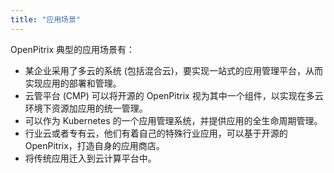 ```yaml
---
title: "应用场景"
---
```


OpenPitrix 典型的应用场景有：

- 某企业采用了多云的系统 (包括混合云)，要实现一站式的应用管理平台，从而实现应用的部署和管理。
- 云管平台 (CMP) 可以将开源的 OpenPitrix 视为其中一个组件，以实现在多云环境下资源加应用的统一管理。
- 可以作为 Kubernetes 的一个应用管理系统，并提供应用的全生命周期管理。
- 行业云或者专有云，他们有着自己的特殊行业应用，可以基于开源的 OpenPitrix，打造自身的应用商店。
- 将传统应用迁入到云计算平台中。